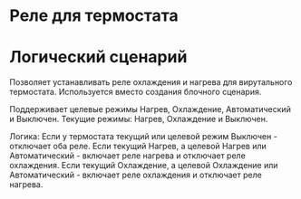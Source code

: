 # Реле для термостата
# Логический сценарий

Позволяет устанавливать реле охлаждения и нагрева для вирутального термостата. Используется вместо создания блочного сценария.

Поддерживает целевые режимы Нагрев, Охлаждение, Автоматический и Выключен. Текущие режимы: Нагрев, Охлаждение и Выключен.

Логика:
Если у термостата текущий или целевой режим Выключен - отключает оба реле.
Если текущий Нагрев, а целевой Нагрев или Автоматический - включает реле нагрева и отключает реле охлаждения.
Если текущий Охлаждение, а целевой Охлаждение или Автоматический - включает реле охлаждения и отключает реле нагрева.